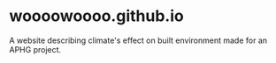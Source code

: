 # woooowoooo.github.io
A website describing climate's effect on built environment made for an APHG project.
